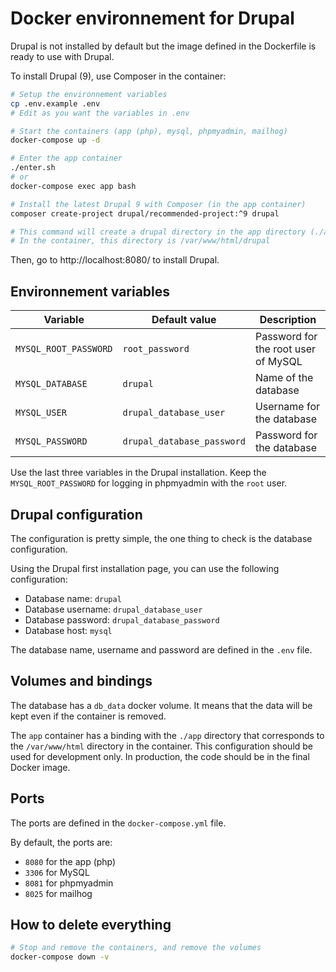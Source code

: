 # Docker environnement for Drupal

Drupal is not installed by default but the image defined in the Dockerfile is ready to use with Drupal.

To install Drupal (9), use Composer in the container:

```bash
# Setup the environnement variables 
cp .env.example .env
# Edit as you want the variables in .env

# Start the containers (app (php), mysql, phpmyadmin, mailhog)
docker-compose up -d

# Enter the app container
./enter.sh 
# or
docker-compose exec app bash

# Install the latest Drupal 9 with Composer (in the app container)
composer create-project drupal/recommended-project:^9 drupal

# This command will create a drupal directory in the app directory (./app/drupal) on the host machine.
# In the container, this directory is /var/www/html/drupal
```

Then, go to http://localhost:8080/ to install Drupal.

## Environnement variables

| Variable | Default value | Description |
| -------- | ------------- | ----------- |
| `MYSQL_ROOT_PASSWORD` | `root_password` | Password for the root user of MySQL |
| `MYSQL_DATABASE` | `drupal` | Name of the database |
| `MYSQL_USER` | `drupal_database_user` | Username for the database |
| `MYSQL_PASSWORD` | `drupal_database_password` | Password for the database |

Use the last three variables in the Drupal installation.
Keep the `MYSQL_ROOT_PASSWORD` for logging in phpmyadmin with the `root` user.

## Drupal configuration

The configuration is pretty simple, the one thing to check is the database configuration.

Using the Drupal first installation page, you can use the following configuration:
- Database name: `drupal`
- Database username: `drupal_database_user`
- Database password: `drupal_database_password`
- Database host: `mysql`

The database name, username and password are defined in the `.env` file.

## Volumes and bindings

The database has a `db_data` docker volume. It means that the data will be kept even if the container is removed.

The `app` container has a binding with the `./app` directory that corresponds to the `/var/www/html` directory in the container.
This configuration should be used for development only. In production, the code should be in the final Docker image.

## Ports

The ports are defined in the `docker-compose.yml` file.

By default, the ports are: 
- `8080` for the app (php)
- `3306` for MySQL
- `8081` for phpmyadmin
- `8025` for mailhog

## How to delete everything

```bash
# Stop and remove the containers, and remove the volumes
docker-compose down -v
```
